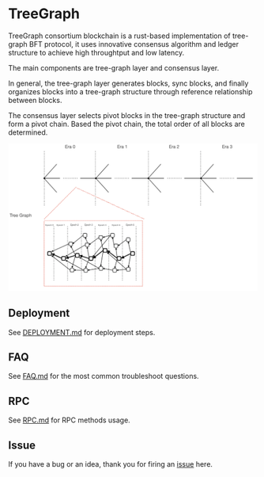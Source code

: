 # TreeGraph
TreeGraph consortium blockchain is a rust-based implementation of tree-graph BFT protocol, it uses innovative consensus algorithm and ledger structure to achieve high throughtput and low latency.

The main components are tree-graph layer and consensus layer.

In general, the tree-graph layer generates blocks, sync blocks, and finally organizes blocks into a tree-graph structure through reference relationship between blocks.

The consensus layer selects pivot blocks in the tree-graph structure and form a pivot chain. Based the pivot chain, the total order of all blocks are determined.

![1](./image/consensus.png)

## Deployment
See [DEPLOYMENT.md](DEPLOYMENT.md) for deployment steps.

## FAQ
See [FAQ.md](FAQ.md) for the most common troubleshoot questions.

## RPC
See [RPC.md](RPC.md) for RPC methods usage.

## Issue
If you have a bug or an idea, thank you for firing an [issue](https://github.com/tree-graph/treegraph-release/issues) here.